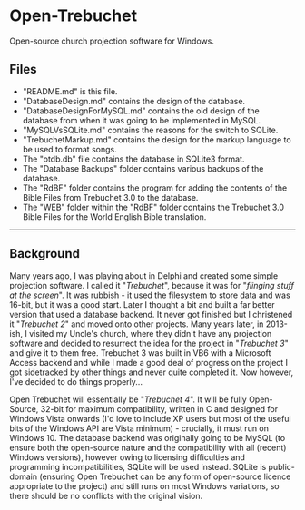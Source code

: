 # Open-Trebuchet
Open-source church projection software for Windows.

## Files

* "README.md" is this file.
* "DatabaseDesign.md" contains the design of the database.
* "DatabaseDesignForMySQL.md" contains the old design of the database from when it was going to be implemented in MySQL.
* "MySQLVsSQLite.md" contains the reasons for the switch to SQLite.
* "TrebuchetMarkup.md" contains the design for the markup language to be used to format songs.
* The "otdb.db" file contains the database in SQLite3 format.
* The "Database Backups" folder contains various backups of the database.
* The "RdBF" folder contains the program for adding the contents of the Bible Files from Trebuchet 3.0 to the database.
* The "WEB" folder within the "RdBF" folder contains the Trebuchet 3.0 Bible Files for the World English Bible translation.

---

## Background
Many years ago, I was playing about in Delphi and created some simple projection software.  I called it "_Trebuchet_", because it was for "_flinging stuff at the screen_".  It was rubbish - it used the filesystem to store data and was 16-bit, but it was a good start.  Later I thought a bit and built a far better version that used a database backend.  It never got finished but I christened it "_Trebuchet 2_" and moved onto other projects.  Many years later, in 2013-ish, I visited my Uncle's church, where they didn't have any projection software and decided to resurrect the idea for the project in "_Trebuchet 3_" and give it to them free.  Trebuchet 3 was built in VB6 with a Microsoft Access backend and while I made a good deal of progress on the project I got sidetracked by other things and never quite completed it.  Now however, I've decided to do things properly...

Open Trebuchet will essentially be "_Trebuchet 4_".  It will be fully Open-Source, 32-bit for maximum compatibility, written in C and designed for Windows Vista onwards (I'd love to include XP users but most of the useful bits of the Windows API are Vista minimum) - crucially, it must run on Windows 10.  The database backend was originally going to be MySQL (to ensure both the open-source nature and the compatibility with all (recent) Windows versions), however owing to licensing difficulties and programming incompatibilities, SQLite will be used instead.  SQLite is public-domain (ensuring Open Trebuchet can be any form of open-source licence appropriate to the project) and still runs on most Windows variations, so there should be no conflicts with the original vision.
